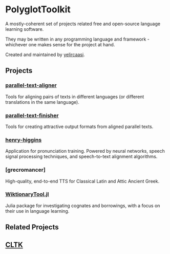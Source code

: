 # PolyglotToolkit

A mostly-coherent set of projects related free and open-source language learning software.

They may be written in any programming language and framework - whichever one makes sense for the project at hand.

Created and maintained by [yelircaasi](https://github.com/yelircaasi).

## Projects

### [parallel-text-aligner](https://github.com/PolyglotToolkit/parallel-text-aligner)

Tools for aligning pairs of texts in different languages (or different translations in the same language). 

### [parallel-text-finisher](https://github.com/PolyglotToolkit/parallel-text-finisher)

Tools for creating attractive output formats from aligned parallel texts. 

### [henry-higgins](https://github.com/PolyglotToolkit/henry-higgins)

Application for pronunciation training. Powered by neural networks, speech signal processing techniques, and speech-to-text alignment algorithms. 

### [grecromancer]

High-quality, end-to-end TTS for Classical Latin and Attic Ancient Greek. 

### [WiktionaryTool.jl](https://github.com/PolyglotToolkit/WiktionaryTool.jl)

Julia package for investigating cognates and borrowings, with a focus on their use in language learning.

## Related Projects 

## [CLTK](https://github.com/cltk/cltk)

